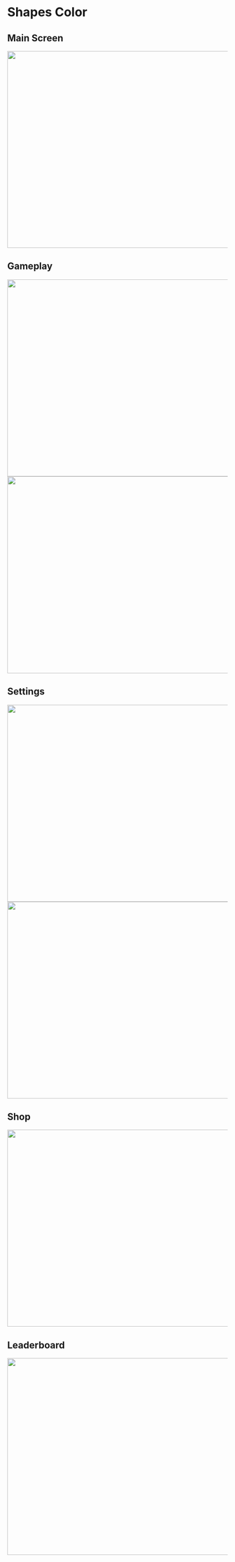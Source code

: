 # Shapes Color

## Main Screen
<img src="https://i.imgur.com/xo3WChN.jpg" width="800" height="450" />

## Gameplay
<img src="https://i.imgur.com/a9trx3e.jpg" width="800" height="450" />
<img src="https://i.imgur.com/mqyVGWC.jpg" width="800" height="450" />

## Settings
<img src="https://i.imgur.com/yiFIwmT.jpg" width="800" height="450" />
<img src="https://i.imgur.com/DIXkTnc.jpg" width="800" height="450" />

## Shop
<img src="https://i.imgur.com/SmoJuUf.jpg" width="800" height="450" />

## Leaderboard
<img src="https://i.imgur.com/gfCappB.jpg" width="800" height="450" />
